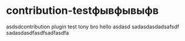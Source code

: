 # contribution-testфывфывыфв
asdsdcontribution plugin test
tony bro hello
asdasd
sadasdasdadsafsdf
sadasdasdfasdfsadfasdfa